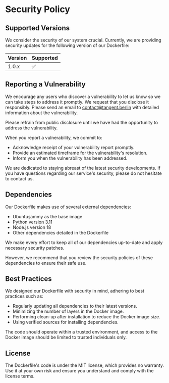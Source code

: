 # Security Policy

## Supported Versions

We consider the security of our system crucial. Currently, we are providing security updates for the following version of our Dockerfile:

| Version | Supported          |
| ------- | ------------------ |
| 1.0.x   | :white_check_mark: |

## Reporting a Vulnerability

We encourage any users who discover a vulnerability to let us know so we can take steps to address it promptly. We request that you disclose it responsibly. Please send an email to <contact@tangent.berlin> with detailed information about the vulnerability.

Please refrain from public disclosure until we have had the opportunity to address the vulnerability.

When you report a vulnerability, we commit to:

- Acknowledge receipt of your vulnerability report promptly.
- Provide an estimated timeframe for the vulnerability's resolution.
- Inform you when the vulnerability has been addressed.

We are dedicated to staying abreast of the latest security developments. If you have questions regarding our service's security, please do not hesitate to contact us.

## Dependencies

Our Dockerfile makes use of several external dependencies:

- Ubuntu:jammy as the base image
- Python version 3.11
- Node.js version 18
- Other dependencies detailed in the Dockerfile

We make every effort to keep all of our dependencies up-to-date and apply necessary security patches.

However, we recommend that you review the security policies of these dependencies to ensure their safe use.

## Best Practices

We designed our Dockerfile with security in mind, adhering to best practices such as:

- Regularly updating all dependencies to their latest versions.
- Minimizing the number of layers in the Docker image.
- Performing clean-up after installation to reduce the Docker image size.
- Using verified sources for installing dependencies.

The code should operate within a trusted environment, and access to the Docker image should be limited to trusted individuals only.

## License

The Dockerfile's code is under the MIT license, which provides no warranty. Use it at your own risk and ensure you understand and comply with the license terms.
